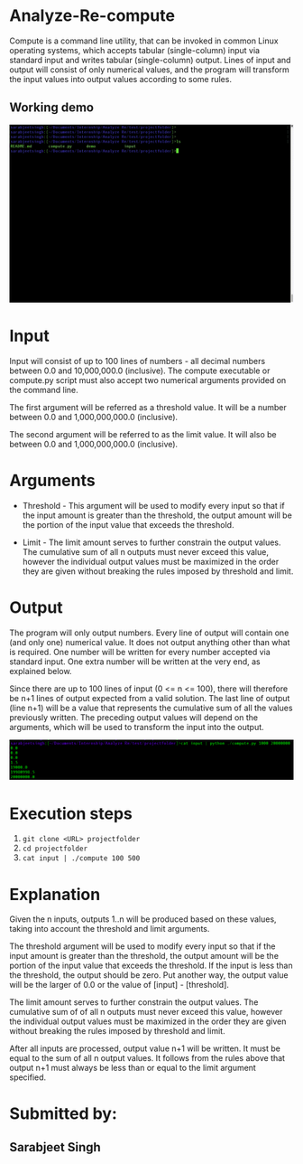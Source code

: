 # Analyze-Re-compute

Compute is a command line utility, that can be invoked in common Linux operating systems, which accepts tabular (single-column) input via standard input and writes tabular (single-column) output. Lines of input and output will consist of only numerical values, and the program will transform the input values into output values according to some rules.

## Working demo

![Working](demo/demo.gif)

# Input

Input will consist of up to 100 lines of numbers - all decimal numbers between 0.0 and 10,000,000.0 (inclusive). The compute executable or compute.py script must also accept two numerical arguments provided on the command line.

The first argument will be referred as a threshold value. It will be a number between 0.0 and 1,000,000,000.0 (inclusive).

The second argument will be referred to as the limit value. It will also be between 0.0 and 1,000,000,000.0 (inclusive).

# Arguments

- Threshold - This argument will be used to modify every input so that if the input amount is greater than the threshold, the output amount will be the portion of the input value that exceeds the threshold.

- Limit - The limit amount serves to further constrain the output values. The cumulative sum of all n outputs must never exceed this value, however the individual output values must be maximized in the order they are given without breaking the rules imposed by threshold and limit.

# Output

The program will only output numbers. Every line of output will contain one (and only one) numerical value. It does not output anything other than what is required. One number will be written for every number accepted via standard input. One extra number will be written at the very end, as explained below.

Since there are up to 100 lines of input (0 <= n <= 100), there will therefore be n+1 lines of output expected from a valid solution. The last line of output (line n+1) will be a value that represents the cumulative sum of all the values previously written. The preceding output values will depend on the arguments, which will be used to transform the input into the output.

![Demo Run](demo/demo.png)

# Execution steps

1. ```git clone <URL> projectfolder ```
2. ```cd projectfolder ```
3. ```cat input | ./compute 100 500 ```

# Explanation

Given the n inputs, outputs 1..n will be produced based on these values, taking into account the threshold and limit arguments.

The threshold argument will be used to modify every input so that if the input amount is greater than the threshold, the output amount will be the portion of the input value that exceeds the threshold. If the input is less than the threshold, the output should be zero. Put another way, the output value will be the larger of 0.0 or the value of [input] - [threshold].

The limit amount serves to further constrain the output values. The cumulative sum of of all n outputs must never exceed this value, however the individual output values must be maximized in the order they are given without breaking the rules imposed by threshold and limit.

After all inputs are processed, output value n+1 will be written. It must be equal to the sum of all n output values. It follows from the rules above that output n+1 must always be less than or equal to the limit argument specified.

# Submitted by:

## Sarabjeet Singh
